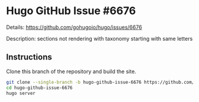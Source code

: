 # Hugo GitHub Issue #6676

Details: <https://github.com/gohugoio/hugo/issues/6676>

Description: sections not rendering with taxonomy starting with same letters

## Instructions

Clone this branch of the repository and build the site.

```bash
git clone --single-branch -b hugo-github-issue-6676 https://github.com/jmooring/hugo-testing hugo-github-issue-6676
cd hugo-github-issue-6676
hugo server
```
